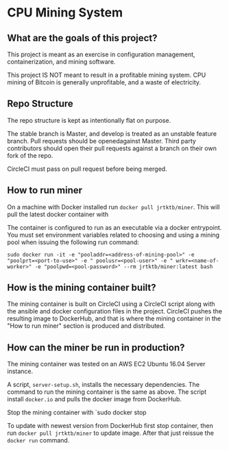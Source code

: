 CPU Mining System
=================

What are the goals of this project?
-----------------------------------

This project is meant as an exercise in configuration management, containerization, and mining software.

This project IS NOT meant to result in a profitable mining system. CPU mining of Bitcoin is generally unprofitable, and a waste of electricity.

Repo Structure
--------------

The repo structure is kept as intentionally flat on purpose.

The stable branch is Master, and develop is treated as an unstable feature branch. Pull requests should be openedagainst Master. Third party contributors should open their pull requests against a branch on their own fork of the repo.

CircleCI must pass on pull request before being merged.

How to run miner
----------------

On a machine with Docker installed run `docker pull jrtktb/miner`. This will pull the latest docker container with 

The container is configured to run as an executable via a docker entrypoint. You must set environment variables related to choosing and using a mining pool when issuing the following run command:

`sudo docker run -it -e "pooladdr=<address-of-mining-pool>" -e "poolprt=<port-to-use>" -e " poolusr=<pool-user>" -e " wrkr=<name-of-worker>" -e "poolpwd=<pool-password>" --rm jrtktb/miner:latest bash`

How is the mining container built?
----------------------------------

The mining container is built on CircleCI using a CircleCI script along with the ansible and docker configuration files in the project. CircleCI pushes the resulting image to DockerHub, and that is where the mining container in the "How to run miner" section is produced and distributed.

How can the miner be run in production?
---------------------------------------

The mining container was tested on an AWS EC2 Ubuntu 16.04 Server instance. 

A script, `server-setup.sh`, installs the necessary dependencies. The command to run the mining container is the same as above. The script install `docker.io` and pulls the docker image from DockerHub. 

Stop the mining container with `sudo docker stop <container-id>

To update with newest version from DockerHub first stop container, then run `docker pull jrtktb/miner` to update image. After that just reissue the `docker run` command.

